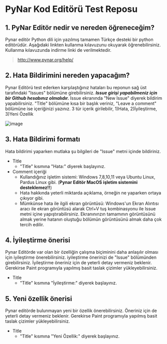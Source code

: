 # PyNar Kod Editörü Test Reposu

## 1. PyNar Editör nedir ve nereden öğreneceğim?

Pynar editör Python dili için yazılmış tamamen Türkçe desteki bir python editörüdür. Aşağıdaki linkten kullanma kılavuzunu okuyarak öğrenebilirsiniz. Kullanma kılavuzunda indirme linki de verilmektedir.

> http://www.pynar.org/help/

## 2. Hata Bildirimini nereden yapacağım?

Pynar Editörü test ederken karşılaştığınız hataları bu reponun sağ üst tarafındaki "Issues" bölümüne girebilirsiniz. ***Issue girişi yapabilmeniz için bir Github hesabınız olmalıdır.*** Issue ekranında "New Issue" diyerek bildirim yapabilirsiniz. "Title" bölümüne kısa bir başlık veriniz, "Leave a comment" bölümüne ise içeriğinizi yazınız. 3 tür içerik girilebilir, 1)Hata, 2)İyileştirme, 3)Yeni Özellik

![image](https://user-images.githubusercontent.com/854154/160295821-e29a87a4-63a2-4605-84fa-45dd38e8f710.png)

## 3. Hata Bildirimi formatı

Hata bildirimi yaparken mutlaka şu bilgileri de "Issue" metni içinde bildiriniz.

- Title
  - "Title" kısmına "Hata:" diyerek başlayınız.
- Comment içeriği
  - Kullandığınız işletim sistemi: Windows 7,8,10,11 veya Ubuntu Linux, Pardus Linux gibi. (**Pynar Editör MacOS işletim sistemini desteklemez!!**)
  - Hata hakkında yeterli miktarda açıklama, örneğin ne yaparken ortaya çıkıyor gibi.
  - Mümkünse hata ile ilgili ekran görüntüsü: Windows'un Ekran Alıntısı aracı ile ekran görüntüsü alarak Ctrl+V tuş kombinasyonu ile Issue metni içine yapıştırabilirsiniz. Ekranınınzın tamamının görüntüsünü almak yerine hatanın oluştuğu bölümün görüntüsünü almak daha çok tercih edilir.

## 4. İyileştirme önerisi

Pynar Editörde var olan bir özelliğin çalışma biçiminini daha anlaşılır olması için iyileştirme önerebilirsiniz. iyileştirme önerinizi de "Issue" bölümünden girebilirsiniz. İyileştirme öneriniz için de yeterli detay vermeniz beklenir. Gerekirse Paint programıyla yapılmış basit taslak çizimler yükleyebilirsiniz.

- Title
  - "Title" kısmına "İyileştirme:" diyerek başlayınız.

## 5. Yeni özellik önerisi 

Pynar editörde bulunmayan yeni bir özellik önerebilirsiniz. Öneriniz için de yeterli detay vermeniz beklenir. Gerekirse Paint programıyla yapılmış basit taslak çizimler yükleyebilirsiniz.

- Title
  - "Title" kısmına "Yeni Özellik:" diyerek başlayınız.
